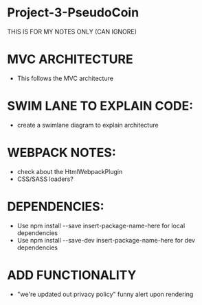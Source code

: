 # Project-3-PseudoCoin 

THIS IS FOR MY NOTES ONLY (CAN IGNORE)

# MVC ARCHITECTURE
- This follows the MVC architecture

# SWIM LANE TO EXPLAIN CODE: 
- create a swimlane diagram to explain architecture

# WEBPACK NOTES: 
- check about the HtmlWebpackPlugin 
- CSS/SASS loaders? 

# DEPENDENCIES: 
- Use npm install --save insert-package-name-here for local dependencies
- Use npm install --save-dev insert-package-name-here for dev dependencies

# ADD FUNCTIONALITY
- "we're updated out privacy policy" funny alert upon rendering